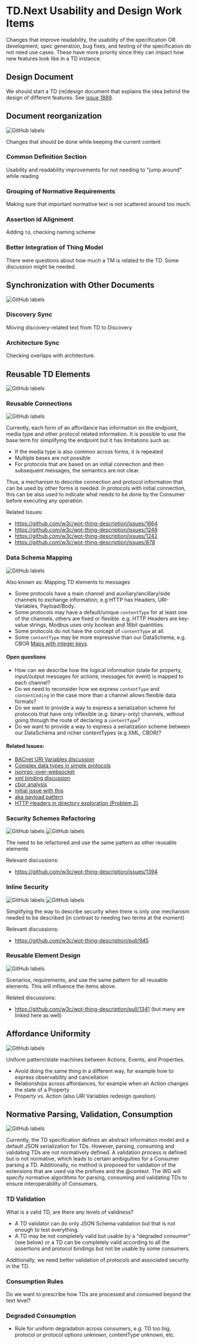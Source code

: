 # TD.Next Usability and Design Work Items

Changes that improve readability, the usability of the specification OR development, spec generation, bug fixes, and testing of the specification do not need use cases.
These have more priority since they can impact how new features look like in a TD instance.

## Design Document

We should start a TD (re)design document that explains the idea behind the design of different features. See [issue 1889](https://github.com/w3c/wot-thing-description/issues/1889).

## Document reorganization
![GitHub labels](https://img.shields.io/github/labels/w3c/wot-thing-description/document%20reorganization)

Changes that should be done while keeping the current content

### Common Definition Section

Usability and readability improvements for not needing to "jump around" while reading

### Grouping of Normative Requirements

Making sure that important normative text is not scattered around too much.

### Assertion id Alignment

Adding `td`, checking naming scheme

### Better Integration of Thing Model

There were questions about how much a TM is related to the TD.
Some discussion might be needed.

## Synchronization with Other Documents
![GitHub labels](https://img.shields.io/github/labels/w3c/wot-thing-description/document%20synchronisation)

### Discovery Sync

Moving discovery-related text from TD to Discovery

### Architecture Sync

Checking overlaps with architecture.

## Reusable TD Elements
![GitHub labels](https://img.shields.io/github/labels/w3c/wot-thing-description/Security)

### Reusable Connections
![GitHub labels](https://img.shields.io/github/labels/w3c/wot-thing-description/reusable%20connections)


Currently, each form of an affordance has information on the endpoint, media type and other protocol related information. 
It is possible to use the base term for simplifying the endpoint but it has limitations such as:

- If the media type is also common across forms, it is repeated
- Multiple bases are not possible
- For protocols that are based on an initial connection and then subsequent messages, the semantics are not clear.

Thus, a mechanism to describe connection and protocol information that can be used by other forms is needed. 
In protocols with initial connection, this can be also used to indicate what needs to be done by the Consumer before executing any operation.

Related Issues:

- <https://github.com/w3c/wot-thing-description/issues/1664>
- <https://github.com/w3c/wot-thing-description/issues/1248>
- <https://github.com/w3c/wot-thing-description/issues/1242>
- <https://github.com/w3c/wot-thing-description/issues/878>

### Data Schema Mapping
![GitHub labels](https://img.shields.io/github/labels/w3c/wot-thing-description/data%20mapping)

Also known as: Mapping TD elements to messages

- Some protocols have a main channel and auxiliary/ancillary/side channels to exchange information, e.g HTTP has Headers, URI-Variables, Payload/Body.
- Some protocols may have a default/unique `contentType` for at least one of the channels, others are fixed or flexible. e.g. HTTP Headers are key-value strings, Modbus uses only boolean and 16bit quantities.
- Some protocols do not have the concept of `contentType` at all.
- Some `contentType` may be more expressive than our DataSchema, e.g. CBOR [Maps with integer keys](https://www.rfc-editor.org/rfc/rfc8949.html#map-keys).

#### Open questions
- How can we describe how the logical information (state for property, input/output messages for actions, messages for event) is mapped to each channel?
- Do we need to reconsider how we express `contentType` and `contentCoding` in the case more than a channel allows flexible data formats?
- Do we want to provide a way to express a serialization scheme for protocols that have only inflexible (e.g. binary-only) channels, without going through the route of declaring a `contentType`?
- Do we want to provide a way to express a serialization scheme between our DataSchema and richer contentTypes (e.g XML, CBOR)?

#### Related Issues:
- [BACnet URI Variables discussion](https://github.com/w3c/wot-binding-templates/issues/302)
- [Complex data types in simple protocols](https://github.com/w3c/wot-thing-description/issues/1936)
- [jsonrpc-over-websocket](https://github.com/w3c/wot-binding-templates/issues/125)
- [xml binding discussion](https://github.com/w3c/wot-binding-templates/issues/139)
- [cbor analysis](https://github.com/w3c/wot-binding-templates/issues/8)
- [initial issue with this](https://github.com/w3c/wot-binding-templates/issues/219)
- [aka payload pattern](https://github.com/w3c/wot-thing-description/issues/1217)
- [HTTP Headers in directory exploration (Problem 2)](https://github.com/eclipse-thingweb/node-wot/issues/1221)

### Security Schemes Refactoring
![GitHub labels](https://img.shields.io/github/labels/w3c/wot-thing-description/Security) ![GitHub labels](https://img.shields.io/github/labels/w3c/wot-thing-description/Binding)

The need to be refactored and use the same pattern as other reusable elements

Relevant discussions:

- https://github.com/w3c/wot-thing-description/issues/1394

### Inline Security
![GitHub labels](https://img.shields.io/github/labels/w3c/wot-thing-description/Security) ![GitHub labels](https://img.shields.io/github/labels/w3c/wot-thing-description/reusable%20elements)

Simplifying the way to describe security when there is only one mechanism needed to be described (in contrast to needing two terms at the moment)

Relevant discussions:

- https://github.com/w3c/wot-thing-description/pull/945

### Reusable Element Design
![GitHub labels](https://img.shields.io/github/labels/w3c/wot-thing-description/Security)

Scenarios, requirements, and use the same pattern for all reusable elements.
This will influence the items above.

Related discussions:

- https://github.com/w3c/wot-thing-description/pull/1341 (but many are linked here as well)

## Affordance Uniformity
![GitHub labels](https://img.shields.io/github/labels/w3c/wot-thing-description/affordance%20uniformity)

Uniform pattern/state machines between Actions, Events, and Properties.

- Avoid doing the same thing in a different way, for example how to express observability and cancellation
- Relationships across affordances, for example when an Action changes the state of a Property
- Property vs. Action (also URI Variables redesign question)

## Normative Parsing, Validation, Consumption
![GitHub labels](https://img.shields.io/github/labels/w3c/wot-thing-description/Validation)

Currently, the TD specification defines an abstract information model and a default JSON serialization for TDs.
However, parsing, consuming and validating TDs are not normatively defined.
A validation process is defined but is not normative, which leads to certain ambiguities for a Consumer parsing a TD.
Additionally, no method is proposed for validation of the extensions that are used via the prefixes and the @context.
The WG will specify normative algorithms for parsing, consuming and validating TDs to ensure interoperability of Consumers.

### TD Validation

What is a valid TD, are there any levels of validness?

- A TD validator can do only JSON Schema validation but that is not enough to test everything.
- A TD may be not completely valid but usable by a "degraded consumer" (see below) or a TD can be completely valid according to all the assertions and protocol bindings but not be usable by some consumers.

Additionally, we need better validation of protocols and associated security in the TD.

### Consumption Rules

Do we want to prescribe how TDs are processed and consumed beyond the text level?

### Degraded Consumption

- Rule for uniform degradation across consumers, e.g. TD too big, protocol or protocol options unknown, contentType unknown, etc.

